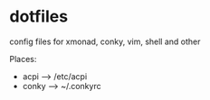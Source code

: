 dotfiles
========

config files for xmonad, conky, vim, shell and other

Places:

- acpi --> /etc/acpi
- conky --> ~/.conkyrc

